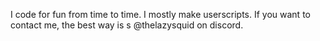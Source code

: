 I code for fun from time to time. I mostly make userscripts. If you want to contact me, the best way is s @thelazysquid on discord.
